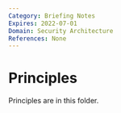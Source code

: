 ```yaml
---
Category: Briefing Notes
Expires: 2022-07-01
Domain: Security Architecture
References: None
---
```


# Principles

Principles are in this folder.
